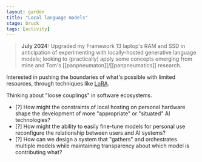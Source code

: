 ```yaml
---  
layout: garden
title: "Local language models"
stage: bruck
tags: [activity]
---
```


> **July 2024:** Upgraded my Framework 13 laptop's RAM and SSD in anticipation of experimenting with locally-hosted generative language models; looking to (practically) apply some concepts emerging from mine and Tom's [[panpneumaton]]/[[panpneumatics]] research.

Interested in pushing the boundaries of what's possible with limited resources, through techniques like [LoRA](https://arxiv.org/abs/2106.09685).

Thinking about "loose couplings" in software ecosystems.

- [?] How might the constraints of local hosting on personal hardware shape the development of more "appropriate" or "situated" AI technologies?
- [?] How might the ability to easily fine-tune models for personal use reconfigure the relationship between users and AI systems?
- [?] How can we design a system that "gathers" and orchestrates multiple models while maintaining transparency about which model is contributing what?